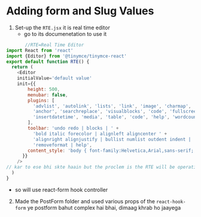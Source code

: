 # Adding form and Slug Values
1. Set-up the `RTE.jsx` it is real time editor
     - go to its documenetation to use it
```javascript 
       //RTE=Real Time Editor
import React from 'react'
import {Editor} from '@tinymce/tinymce-react'
export default function RTE() {
  return (
    <Editor
    initialValue='default value'
    init={{
        height: 500,
        menubar: false,
        plugins: [
          'advlist', 'autolink', 'lists', 'link', 'image', 'charmap', 'preview',
          'anchor', 'searchreplace', 'visualblocks', 'code', 'fullscreen',
          'insertdatetime', 'media', 'table', 'code', 'help', 'wordcount'
        ],
        toolbar: 'undo redo | blocks | ' +
          'bold italic forecolor | alignleft aligncenter ' +
          'alignright alignjustify | bullist numlist outdent indent | ' +
          'removeformat | help',
        content_style: 'body { font-family:Helvetica,Arial,sans-serif; font-size:14px }'
      }}
    />
// kar to ese bhi skte haain but the proclem is the RTE will be operating other place and it is difficult to manage its operations in react (i.e. navigate krke udhr jaa to skte hain but fir prob hogi, so will do it other way)
  )
}
```
- so will use react-form hook controller  
2. Made the PostForm folder and used various props of the `react-hook-form` 
ye postform bahut complex hai bhai, dimaag khrab ho jaayega